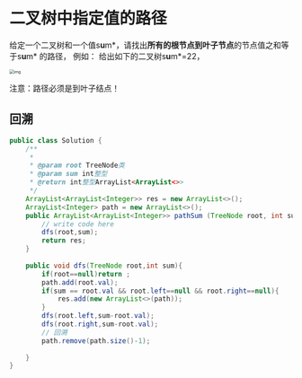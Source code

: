 # 二叉树中指定值的路径

给定一个二叉树和一个值s**u**m*，请找出**所有的根节点到叶子节点**的节点值之和等于s**u**m* 的路径，
例如：
给出如下的二叉树s**u**m*=22，

<img src="https://uploadfiles.nowcoder.com/images/20200807/999991351_1596785952017_5396804DA19E4F091E6360FD4BD0F4A5" alt="img" style="zoom: 50%;" />

注意：路径必须是到叶子结点！

## 回溯

~~~java
public class Solution {
    /**
     * 
     * @param root TreeNode类 
     * @param sum int整型 
     * @return int整型ArrayList<ArrayList<>>
     */
    ArrayList<ArrayList<Integer>> res = new ArrayList<>();
    ArrayList<Integer> path = new ArrayList<>();
    public ArrayList<ArrayList<Integer>> pathSum (TreeNode root, int sum) {
        // write code here
        dfs(root,sum);
        return res;
    }
    
    public void dfs(TreeNode root,int sum){
        if(root==null)return ;
        path.add(root.val);
        if(sum == root.val && root.left==null && root.right==null){
            res.add(new ArrayList<>(path));
        }
        dfs(root.left,sum-root.val);
        dfs(root.right,sum-root.val);
        // 回溯
        path.remove(path.size()-1);
        
    }
}
~~~

